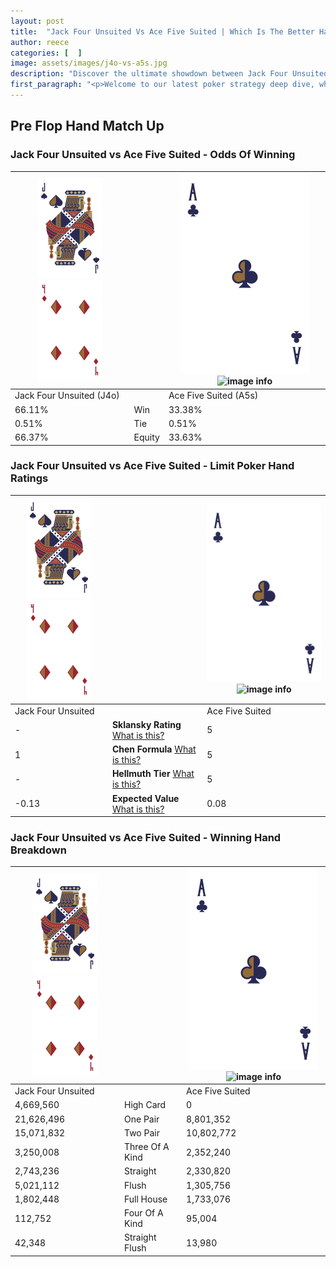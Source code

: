 ```yaml
---
layout: post
title:  "Jack Four Unsuited Vs Ace Five Suited | Which Is The Better Hand In Poker? A Complete Guide"
author: reece
categories: [  ]
image: assets/images/j4o-vs-a5s.jpg
description: "Discover the ultimate showdown between Jack Four Unsuited and Ace Five Suited in poker! Uncover the odds, strategies, and scenarios where one hand triumphs over the other. Get ready to up your poker game with this thrilling analysis."
first_paragraph: "<p>Welcome to our latest poker strategy deep dive, where we're pitting two distinct hands against each other in a high-stakes showdown: Jack Four Unsuited vs Ace Five Suited.</p><p>In the dynamic world of poker, every decision counts, and knowing which hand holds the upper hand is key to your success at the table.</p><p>In this article, we'll dissect these two hands, explore the scenarios where one dominates the other, and equip you with the knowledge to make strategic choices that can tip the odds in your favor.</p><p>Get ready to unravel the intriguing dynamics of these poker hands and elevate your game to new heights.</p>"
---
```




[comment]: # (sp0)

## Pre Flop Hand Match Up

<div class="table hand-ratings" markdown="1"> 



### Jack Four Unsuited vs Ace Five Suited - Odds Of Winning


    
| ![image info](assets/images/hand1/J.png) ![image info](assets/images/hand1/4o.png) |  | ![image info](assets/images/hand2/A.png) ![image info](assets/images/hand2/5s.png) |
| -------- | -------- | -------- |
| Jack Four Unsuited (J4o) |  | Ace Five Suited (A5s) |
| 66.11% | Win | 33.38% |
| 0.51% | Tie | 0.51% |
| 66.37% | Equity | 33.63% |




[comment]: # (sp1)



### Jack Four Unsuited vs Ace Five Suited - Limit Poker Hand Ratings


    
| ![image info](assets/images/hand1/J.png) ![image info](assets/images/hand1/4o.png) |  | ![image info](assets/images/hand2/A.png) ![image info](assets/images/hand2/5s.png) |
| -------- | -------- | -------- |
| Jack Four Unsuited |  | Ace Five Suited |
| - | **Sklansky Rating** [What is this?](/sklansky-rating-explained) | 5 |
| 1 | **Chen Formula** [What is this?](/chen-formula-explained) | 5 |
| - | **Hellmuth Tier** [What is this?](/Hellmuth-tier-explained) | 5 |
| -0.13 | **Expected Value** [What is this?](/expected-value-explained) | 0.08 |




[comment]: # (sp2)



### Jack Four Unsuited vs Ace Five Suited - Winning Hand Breakdown


    
| ![image info](assets/images/hand1/J.png) ![image info](assets/images/hand1/4o.png) |  | ![image info](assets/images/hand2/A.png) ![image info](assets/images/hand2/5s.png) |
| -------- | -------- | -------- |
| Jack Four Unsuited |  | Ace Five Suited |
| 4,669,560 | High Card | 0 |
| 21,626,496 | One Pair | 8,801,352 |
| 15,071,832 | Two Pair | 10,802,772 |
| 3,250,008 | Three Of A Kind | 2,352,240 |
| 2,743,236 | Straight | 2,330,820 |
| 5,021,112 | Flush | 1,305,756 |
| 1,802,448 | Full House | 1,733,076 |
| 112,752 | Four Of A Kind | 95,004 |
| 42,348 | Straight Flush | 13,980 |




[comment]: # (sp3)



</div>

[comment]: # (sp4)



[comment]: # (sp5)

